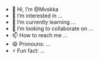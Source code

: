 - 👋 Hi, I’m @Mvskka
- 👀 I’m interested in ...
- 🌱 I’m currently learning ...
- 💞️ I’m looking to collaborate on ...
- 📫 How to reach me ...
- 😄 Pronouns: ...
- ⚡ Fun fact: ...

<!---
Mvskka/Mvskka is a ✨ special ✨ repository because its `README.md` (this file) appears on your GitHub profile.
You can click the Preview link to take a look at your changes.
--->
